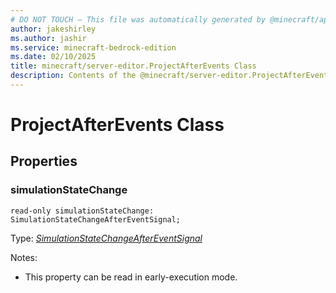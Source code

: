 ```yaml
---
# DO NOT TOUCH — This file was automatically generated by @minecraft/api-docs-generator, to report problems file an issue at https://github.com/Mojang/minecraft-scripting-libraries
author: jakeshirley
ms.author: jashir
ms.service: minecraft-bedrock-edition
ms.date: 02/10/2025
title: minecraft/server-editor.ProjectAfterEvents Class
description: Contents of the @minecraft/server-editor.ProjectAfterEvents class.
---
```

# ProjectAfterEvents Class

## Properties

### **simulationStateChange**
`read-only simulationStateChange: SimulationStateChangeAfterEventSignal;`

Type: [*SimulationStateChangeAfterEventSignal*](SimulationStateChangeAfterEventSignal.md)

Notes:
  - This property can be read in early-execution mode.
